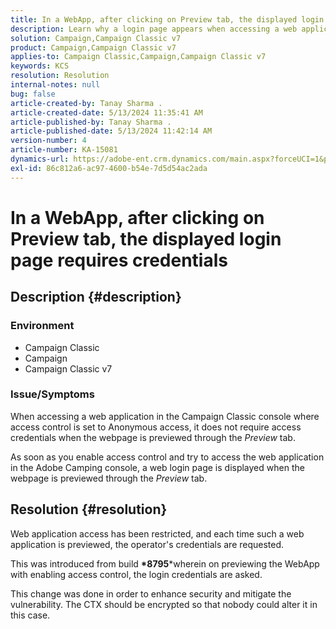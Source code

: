 ```yaml
---
title: In a WebApp, after clicking on Preview tab, the displayed login page requires credentials
description: Learn why a login page appears when accessing a web application in the Campaign Classic console.
solution: Campaign,Campaign Classic v7
product: Campaign,Campaign Classic v7
applies-to: Campaign Classic,Campaign,Campaign Classic v7
keywords: KCS
resolution: Resolution
internal-notes: null
bug: false
article-created-by: Tanay Sharma .
article-created-date: 5/13/2024 11:35:41 AM
article-published-by: Tanay Sharma .
article-published-date: 5/13/2024 11:42:14 AM
version-number: 4
article-number: KA-15081
dynamics-url: https://adobe-ent.crm.dynamics.com/main.aspx?forceUCI=1&pagetype=entityrecord&etn=knowledgearticle&id=6f2d6ce7-1c11-ef11-9f8a-6045bd02b206
exl-id: 86c812a6-ac97-4600-b54e-7d5d54ac2ada
---
```

# In a WebApp, after clicking on Preview tab, the displayed login page requires credentials

## Description {#description}


### Environment

- Campaign Classic
- Campaign
- Campaign Classic v7


### Issue/Symptoms

When accessing a web application in the Campaign Classic console where access control is set to Anonymous access, it does not require access credentials when the webpage is previewed through the *Preview* tab.

As soon as you enable access control and try to access the web application in the Adobe Camping console, a web login page is displayed when the webpage is previewed through the *Preview* tab.


## Resolution {#resolution}


Web application access has been restricted, and each time such a web application is previewed, the operator's credentials are requested.

This was introduced from build <b>*8795</b>*wherein on previewing the WebApp with enabling access control, the login credentials are asked.

This change was done in order to enhance security and mitigate the vulnerability. The CTX should be encrypted so that nobody could alter it in this case.
